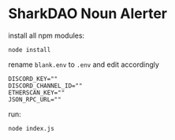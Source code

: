 # SharkDAO Noun Alerter

install all npm modules:

```
node install
```

rename `blank.env` to `.env` and edit accordingly

```
DISCORD_KEY=""
DISCORD_CHANNEL_ID=""
ETHERSCAN_KEY=""
JSON_RPC_URL=""
```

run:
```
node index.js
```
